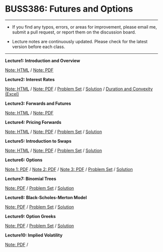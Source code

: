 # BUSS386: Futures and Options

---

- If you find any typos, errors, or areas for improvement, please email me, submit a pull request, or report them on the discussion board.

- Lecture notes are continuously updated. Please check for the latest version before each class.

---


**Lecture1: Introduction and Overview**

[Note: HTML](https://chung-jiwoong.github.io/BUSS386-Slides/chapter_intro/chapter_intro.html) / 
[Note: PDF](https://github.com/chung-jiwoong/BUSS386-Slides/blob/main/chapter_intro/chapter_intro.pdf)
    
    
**Lecture2: Interest Rates**

[Note: HTML](https://chung-jiwoong.github.io/BUSS386-Slides/chapter_interest/chapter_interest.html) / 
[Note: PDF](https://github.com/chung-jiwoong/BUSS386-Slides/blob/main/chapter_interest/chapter_interest.pdf) / 
[Problem Set](https://chung-jiwoong.github.io/BUSS386-Slides/chapter_interest/problem_interest.html) / 
[Solution](https://raw.githack.com/chung-jiwoong/BUSS386-Slides/refs/heads/main/chapter_interest/solution_interest.html) / 
[Duration and Convexity (Excel)](https://github.com/chung-jiwoong/BUSS386-Slides/blob/main/chapter_intro/data/Duration_Convexity2.xlsx)


**Lecture3: Forwards and Futures**

[Note: HTML](https://chung-jiwoong.github.io/BUSS386-Slides/chapter_forwards/chapter_forwards.html) / 
[Note: PDF](https://github.com/chung-jiwoong/BUSS386-Slides/blob/main/chapter_forwards/chapter_forwards.pdf) 


**Lecture4: Pricing Forwards**

[Note: HTML](https://chung-jiwoong.github.io/BUSS386-Slides/chapter_pricing_forwards/chapter_pricing_forwards.html) / 
[Note: PDF](https://github.com/chung-jiwoong/BUSS386-Slides/blob/main/chapter_pricing_forwards/chapter_pricing_forwards.pdf) / 
[Problem Set](https://chung-jiwoong.github.io/BUSS386-Slides/chapter_pricing_forwards/problem_pricing_forwards.html) / 
[Solution](https://chung-jiwoong.github.io/BUSS386-Slides/chapter_pricing_forwards/solution_pricing_forwards.html)



**Lecture5: Introduction to Swaps**

[Note: HTML](https://chung-jiwoong.github.io/BUSS386-Slides/chapter_swap/chapter_swap.html) / 
[Note: PDF](https://github.com/chung-jiwoong/BUSS386-Slides/blob/main/chapter_swap/chapter_swap.pdf) / 
[Problem Set](https://chung-jiwoong.github.io/BUSS386-Slides/chapter_swap/problem_swap.html) / 
[Solution](https://chung-jiwoong.github.io/BUSS386-Slides/chapter_swap/solution_swap.html)


**Lecture6: Options**

[Note 1: PDF](https://github.com/chung-jiwoong/BUSS386-Slides/blob/main/chapter_options/chapter_options1.pdf) / 
[Note 2: PDF](https://github.com/chung-jiwoong/BUSS386-Slides/blob/main/chapter_options/chapter_options2.pdf) / 
[Note 3: PDF](https://github.com/chung-jiwoong/BUSS386-Slides/blob/main/chapter_options/chapter_options3.pdf)  / 
[Problem Set](https://chung-jiwoong.github.io/BUSS386-Slides/chapter_options/problem_options.pdf) / 
[Solution](https://chung-jiwoong.github.io/BUSS386-Slides/chapter_options/solution_options.pdf)


**Lecture7: Binomial Trees**

[Note: PDF](https://github.com/chung-jiwoong/BUSS386-Slides/blob/main/chapter_binomial/chapter_binomial.pdf) / 
[Problem Set](https://chung-jiwoong.github.io/BUSS386-Slides/chapter_binomial/problem_binomial.pdf) / 
[Solution](https://chung-jiwoong.github.io/BUSS386-Slides/chapter_binomial/solution_binomial.pdf)


**Lecture8: Black-Scholes-Merton Model**

[Note: PDF](https://github.com/chung-jiwoong/BUSS386-Slides/blob/main/chapter_bsm/chapter_bsm.pdf) / 
[Problem Set](https://chung-jiwoong.github.io/BUSS386-Slides/chapter_bsm/problem_bsm.pdf) / 
[Solution](https://chung-jiwoong.github.io/BUSS386-Slides/chapter_bsm/solution_bsm.pdf)


**Lecture9: Option Greeks**

[Note: PDF](https://github.com/chung-jiwoong/BUSS386-Slides/blob/main/chapter_greeks/chapter_greeks.pdf) / 
[Problem Set](https://chung-jiwoong.github.io/BUSS386-Slides/chapter_greeks/problem_greeks.pdf) / 
[Solution](https://chung-jiwoong.github.io/BUSS386-Slides/chapter_greeks/solution_greeks.pdf)



**Lecture10: Implied Volatility**

[Note: PDF](https://github.com/chung-jiwoong/BUSS386-Slides/blob/main/chapter_volatility/chapter_volatility.pdf) / 